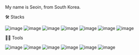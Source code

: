My name is Seoin, from South Korea.

🛠️ Stacks

![image](https://github.com/seoinee/seoinee/assets/96633718/f92b5566-474c-40e9-ba9d-9275cee3b535)
![image](https://github.com/seoinee/seoinee/assets/96633718/ac6ea9c3-f7ee-4f42-a2ca-e0e1d24b533c)
![image](https://github.com/seoinee/seoinee/assets/96633718/ddbc1668-6f37-4ed8-9b03-4dbdad8e3a7a)
![image](https://github.com/seoinee/seoinee/assets/96633718/d24167d5-ddd3-4236-ae92-fd62259d4c6b)
![image](https://github.com/seoinee/seoinee/assets/96633718/b1ead7d6-8f69-490c-a571-8a9bbc5518bf)
![image](https://github.com/seoinee/seoinee/assets/96633718/8ded7546-0c07-46a2-b133-6c9c6c8e09fe)
![image](https://github.com/seoinee/seoinee/assets/96633718/210eea4d-3e76-44fc-b41a-032ae562f75a)

💪🏼 Tools

![image](https://github.com/seoinee/seoinee/assets/96633718/c54051fd-f11b-4cb5-a417-b44ea9212ecf)
![image](https://github.com/seoinee/seoinee/assets/96633718/16c8ba40-b341-4a2d-80de-cfb59f8dd120)
![image](https://github.com/seoinee/seoinee/assets/96633718/adf8cb85-5af8-44c6-b304-39473e27dfb7)
![image](https://github.com/seoinee/seoinee/assets/96633718/26dd8ff3-6793-41e8-b39a-966c21f570a6)
![image](https://github.com/seoinee/seoinee/assets/96633718/b579ab46-d4b0-4e90-8a17-2e8bb0801c12)
![image](https://github.com/seoinee/seoinee/assets/96633718/298f50e6-3083-4b47-addb-7123fd8ca6e8)
